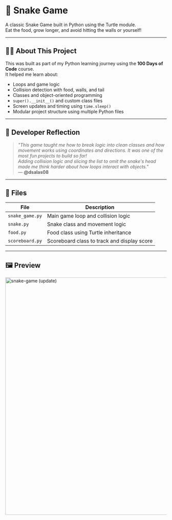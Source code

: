 # 🐍 Snake Game

A classic Snake Game built in Python using the Turtle module.  
Eat the food, grow longer, and avoid hitting the walls or yourself!

---

## 👨‍💻 About This Project

This was built as part of my Python learning journey using the **100 Days of Code** course.  
It helped me learn about:

- Loops and game logic  
- Collision detection with food, walls, and tail  
- Classes and object-oriented programming  
- `super().__init__()` and custom class files  
- Screen updates and timing using `time.sleep()`  
- Modular project structure using multiple Python files

---

## 🧠 Developer Reflection

> _"This game taught me how to break logic into clean classes and how movement works using coordinates and directions. It was one of the most fun projects to build so far!  
Adding collision logic and slicing the list to omit the snake's head made me think harder about how loops interact with objects."_  
> — **@dsalas08**

---

## 📁 Files

| File | Description |
|------|-------------|
| `snake_game.py` | Main game loop and collision logic |
| `snake.py` | Snake class and movement logic |
| `food.py` | Food class using Turtle inheritance |
| `scoreboard.py` | Scoreboard class to track and display score |

---

## 🖼️ Preview

<img width="1027" height="741" alt="snake-game (update)" src="https://github.com/user-attachments/assets/e4dbd2c8-3e22-4345-99b1-c3155e37cad8" />

